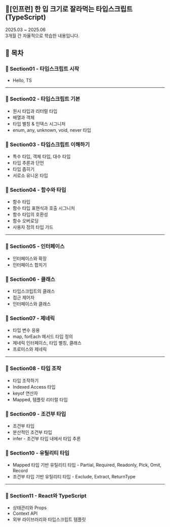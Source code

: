 ## 🥬[인프런] 한 입 크기로 잘라먹는 타입스크립트(TypeScript)
2025.03 ~ 2025.06  
3개월 간 자율적으로 학습한 내용입니다.

## 📑 목차
### 📌 Section01 - 타입스크립트 시작
* Hello, TS
---

### 📌 Section02 - 타입스크립트 기본
* 원시 타입과 리터럴 타입
* 배열과 객체
* 타입 별칭 & 인덱스 시그니처
* enum, any, unknown, void, never 타입

### 📌 Section03 - 타입스크립트 이해하기
* 특수 타입, 객체 타입, 대수 타입
* 타입 추론과 단언
* 타입 좁히기
* 서로소 유니온 타입

### 📌 Section04 - 함수와 타입
* 함수 타입
* 함수 타입 표현식과 호출 시그니처
* 함수 타입의 호환성
* 함수 오버로딩
* 사용자 정의 타입 가드
---

### 📌 Section05 - 인터페이스
* 인터페이스와 확장
* 인터페이스 합치기

### 📌 Section06 - 클래스
* 타입스크립트의 클래스
* 접근 제어자
* 인터페이스와 클래스

### 📌 Section07 - 제네릭
* 타입 변수 응용
* map, forEach 메서드 타입 정의
* 제네릭 인터페이스, 타입 별칭, 클래스
* 프로미스와 제네릭
---

### 📌 Section08 - 타입 조작
* 타입 조작하기
* Indexed Access 타입
* keyof 연산자
* Mapped, 템플릿 리터럴 타입

### 📌 Section09 - 조건부 타입
* 조건부 타입
* 분산적인 조건부 타입
* infer - 조건부 타입 내에서 타입 추론

### 📌 Section10 - 유틸리티 타입
* Mapped 타입 기반 유틸리티 타입 - Partial, Required, Readonly, Pick, Omit, Record
* 조건부 타입 기반 유틸리티 타입 - Exclude, Extract, ReturnType
---

### 📌 Section11 - React와 TypeScript
* 상태관리와 Props
* Context API
* 외부 라이브러리와 타입스크립트 템플릿
